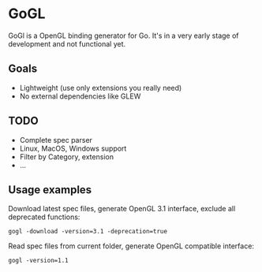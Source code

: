 GoGL 
====

GoGl is a OpenGL binding generator for Go.
It's in a very early stage of development and not functional yet.

Goals
-----

* Lightweight (use only extensions you really need)
* No external dependencies like GLEW

TODO
----

* Complete spec parser
* Linux, MacOS, Windows support
* Filter by Category, extension
* ...
	
Usage examples
--------------

Download latest spec files, generate OpenGL 3.1 interface, exclude all deprecated functions:

	gogl -download -version=3.1 -deprecation=true

Read spec files from current folder, generate OpenGL compatible interface:

	gogl -version=1.1
